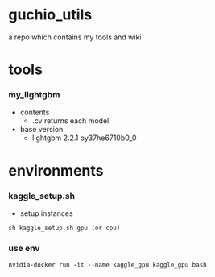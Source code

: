 # guchio_utils
a repo which contains my tools and wiki

# tools
### my_lightgbm
* contents
    * .cv returns each model
* base version
    * lightgbm                  2.2.1            py37he6710b0_0

# environments
### kaggle_setup.sh
* setup instances
```
sh kaggle_setup.sh gpu (or cpu)
```

### use env
```
nvidia-docker run -it --name kaggle_gpu kaggle_gpu bash
```
